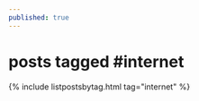 ```yaml
---
published: true
---
```

<h1>posts tagged #internet</h1>
{% include listpostsbytag.html tag="internet" %}